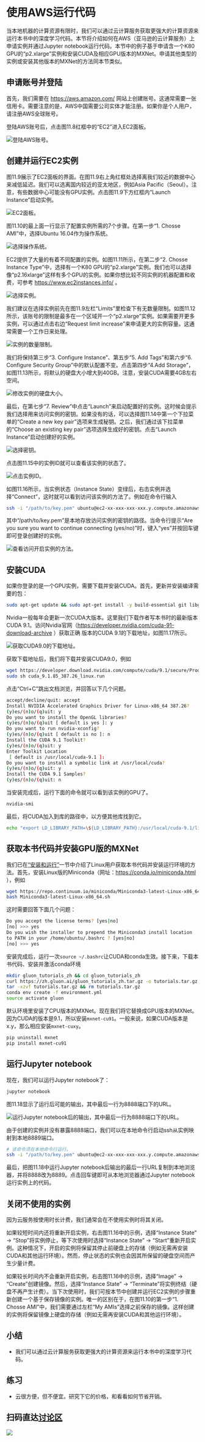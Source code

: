 # 使用AWS运行代码

当本地机器的计算资源有限时，我们可以通过云计算服务获取更强大的计算资源来运行本书中的深度学习代码。本节将介绍如何在AWS（亚马逊的云计算服务）上申请实例并通过Jupyter notebook运行代码。本节中的例子基于申请含一个K80 GPU的“p2.xlarge”实例和安装CUDA及相应GPU版本的MXNet。申请其他类型的实例或安装其他版本的MXNet的方法同本节类似。


## 申请账号并登陆

首先，我们需要在 https://aws.amazon.com/ 网站上创建账号。这通常需要一张信用卡。需要注意的是，AWS中国需要公司实体才能注册。如果你是个人用户，请注册AWS全球账号。

登陆AWS账号后，点击图11.8红框中的“EC2”进入EC2面板。

![登陆AWS账号。](../img/aws.png)


## 创建并运行EC2实例

图11.9展示了EC2面板的界面。在图11.9右上角红框处选择离我们较近的数据中心来减低延迟。我们可以选离国内较近的亚太地区，例如Asia Pacific（Seoul）。注意，有些数据中心可能没有GPU实例。点击图11.9下方红框内“Launch Instance”启动实例。

![EC2面板。](../img/ec2.png)


图11.10的最上面一行显示了配置实例所需的7个步骤。在第一步“1. Chosse AMI”中，选择Ubuntu 16.04作为操作系统。

![选择操作系统。](../img/os.png)

EC2提供了大量的有着不同配置的实例。如图11.11所示，在第二步“2. Chosse Instance Type”中，选择有一个K80 GPU的“p2.xlarge”实例。我们也可以选择像“p2.16xlarge”这样有多个GPU的实例。如果你想比较不同实例的机器配置和收费，可参考 https://www.ec2instances.info/ 。

![选择实例。](../img/p2x.png)

我们建议在选择实例前先在图11.9左栏“Limits”里检查下有无数量限制。如图11.12所示，该账号的限制是最多在一个区域开一个“p2.xlarge”实例。如果需要开更多实例，可以通过点击右边“Request limit increase”来申请更大的实例容量。这通常需要一个工作日来处理。

![实例的数量限制。](../img/limits.png)

我们将保持第三步“3. Configure Instance”、第五步“5. Add Tags”和第六步“6. Configure Security Group”中的默认配置不变。点击第四步“4.Add Storage”，如图11.13所示，将默认的硬盘大小增大到40GB。注意，安装CUDA需要4GB左右空间。

![修改实例的硬盘大小。](../img/disk.png)


最后，在第七步“7. Review”中点击“Launch”来启动配置好的实例。这时候会提示我们选择用来访问实例的密钥。如果没有的话，可以选择图11.14中第一个下拉菜单的“Create a new key pair”选项来生成秘钥。之后，我们通过该下拉菜单的“Choose an existing key pair”选项选择生成好的密钥。点击“Launch Instance”启动创建好的实例。

![选择密钥。](../img/keypair.png)

点击图11.15中的实例ID就可以查看该实例的状态了。

![点击实例ID。](../img/launching.png)

如图11.16所示，当实例状态（Instance State）变绿后，右击实例并选择“Connect”，这时就可以看到访问该实例的方法了。例如在命令行输入

```bash
ssh -i "/path/to/key.pem" ubuntu@ec2-xx-xxx-xxx-xxx.y.compute.amazonaws.com
```

其中“/path/to/key.pem”是本地存放访问实例的密钥的路径。当命令行提示“Are you sure you want to continue connecting (yes/no)”时，键入“yes”并按回车键即可登录创建好的实例。

![查看访问开启实例的方法。](../img/connect.png)


## 安装CUDA

如果你登录的是一个GPU实例，需要下载并安装CUDA。首先，更新并安装编译需要的包：

```bash
sudo apt-get update && sudo apt-get install -y build-essential git libgfortran3
```

Nvidia一般每年会更新一次CUDA大版本。这里我们下载作者写本书时的最新版本CUDA 9.1。访问Nvidia官网（https://developer.nvidia.com/cuda-91-download-archive ）获取正确 版本的CUDA 9.1的下载地址，如图11.17所示。

![获取CUDA9.0的下载地址。](../img/cuda.png)


获取下载地址后，我们将下载并安装CUDA9.0，例如

```bash
wget https://developer.download.nvidia.com/compute/cuda/9.1/secure/Prod/local_installers/cuda_9.1.85_387.26_linux.run
sudo sh cuda_9.1.85_387.26_linux.run
```

点击“Ctrl+C”跳出文档浏览，并回答以下几个问题。

```bash
accept/decline/quit: accept
Install NVIDIA Accelerated Graphics Driver for Linux-x86_64 387.26?
(y)es/(n)o/(q)uit: y
Do you want to install the OpenGL libraries?
(y)es/(n)o/(q)uit [ default is yes ]: y
Do you want to run nvidia-xconfig?
(y)es/(n)o/(q)uit [ default is no ]: n
Install the CUDA 9.1 Toolkit?
(y)es/(n)o/(q)uit: y
Enter Toolkit Location
 [ default is /usr/local/cuda-9.1 ]:
Do you want to install a symbolic link at /usr/local/cuda?
(y)es/(n)o/(q)uit: y
Install the CUDA 9.1 Samples?
(y)es/(n)o/(q)uit: n
```

当安装完成后，运行下面的命令就可以看到该实例的GPU了。

```bash
nvidia-smi
```

最后，将CUDA加入到库的路径中，以方便其他库找到它。

```bash
echo "export LD_LIBRARY_PATH=\${LD_LIBRARY_PATH}:/usr/local/cuda-9.1/lib64" >>.bashrc
```

## 获取本书代码并安装GPU版的MXNet

我们已在[“安装和运行”](../chapter_prerequisite/install.md)一节中介绍了Linux用户获取本书代码并安装运行环境的方法。首先，安装Linux版的Miniconda（网址：https://conda.io/miniconda.html ），例如

```bash
wget https://repo.continuum.io/miniconda/Miniconda3-latest-Linux-x86_64.sh
bash Miniconda3-latest-Linux-x86_64.sh
```

这时需要回答下面几个问题：

```bash
Do you accept the license terms? [yes|no]
[no] >>> yes
Do you wish the installer to prepend the Miniconda3 install location
to PATH in your /home/ubuntu/.bashrc ? [yes|no]
[no] >>> yes
```

安装完成后，运行一次`source ~/.bashrc`让CUDA和conda生效。接下来，下载本书代码、安装并激活conda环境

```bash
mkdir gluon_tutorials_zh && cd gluon_tutorials_zh
curl https://zh.gluon.ai/gluon_tutorials_zh.tar.gz -o tutorials.tar.gz
tar -xzvf tutorials.tar.gz && rm tutorials.tar.gz
conda env create -f environment.yml
source activate gluon
```

默认环境里安装了CPU版本的MXNet。现在我们将它替换成GPU版本的MXNet。因为CUDA的版本是9.1，所以安装`mxnet-cu91`。一般来说，如果CUDA版本是x.y，那么相应安装`mxnet-cuxy`。

```bash
pip uninstall mxnet
pip install mxnet-cu91
```

## 运行Jupyter notebook

现在，我们可以运行Jupyter notebook了：

```bash
jupyter notebook
```

图11.18显示了运行后可能的输出，其中最后一行为8888端口下的URL。

![运行Jupyter notebook后的输出，其中最后一行为8888端口下的URL。](../img/jupyter.png)

由于创建的实例并没有暴露8888端口，我们可以在本地命令行启动ssh从实例映射到本地8889端口。

```bash
# 该命令须在本地命令行运行。
ssh -i "/path/to/key.pem" ubuntu@ec2-xx-xxx-xxx-xxx.y.compute.amazonaws.com -L 8889:localhost:8888
```

最后，把图11.18中运行Jupyter notebook后输出的最后一行URL复制到本地浏览器，并将8888改为8889。点击回车键即可从本地浏览器通过Jupyter notebook运行实例上的代码。

## 关闭不使用的实例

因为云服务按使用时长计费，我们通常会在不使用实例时将其关闭。

如果较短时间内还将重新开启实例，右击图11.16中的示例，选择“Instance State” $\rightarrow$ “Stop”将实例停止，等下次使用时选择“Instance State” $\rightarrow$ “Start”重新开启实例。这种情况下，开启的实例将保留其停止前硬盘上的存储（例如无需再安装CUDA和其他运行环境）。然而，停止状态的实例也会因其所保留的硬盘空间而产生少量计费。

如果较长时间内不会重新开启实例，右击图11.16中的示例，选择“Image” $\rightarrow$ “Create”创建镜像。然后，选择“Instance State” $\rightarrow$ “Terminate”将实例终结（硬盘不再产生计费）。当下次使用时，我们可按本节中创建并运行EC2实例的步骤重新创建一个基于保存镜像的实例。唯一的区别在于，在图11.10的第一步“1. Chosse AMI”中，我们需要通过左栏“My AMIs”选择之前保存的镜像。这样创建的实例将保留镜像上硬盘的存储（例如无需再安装CUDA和其他运行环境）。

## 小结

* 我们可以通过云计算服务获取更强大的计算资源来运行本书中的深度学习代码。

## 练习

* 云很方便，但不便宜。研究下它的价格，和看看如何节省开销。


## 扫码直达[讨论区](https://discuss.gluon.ai/t/topic/6154)

![](../img/qr_aws.svg)
